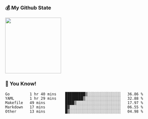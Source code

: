 ### :moneybag: My Github State

<img height="180em" src="https://github-readme-stats.vercel.app/api?username=G-Asura&show_icons=true&hide_border=true&count_private=true&include_all_commits=true" />

### :pill: You Know!
<!--START_SECTION:waka-->

```text
Go         1 hr 40 mins    █████████▒░░░░░░░░░░░░░░░   36.86 %
YAML       1 hr 29 mins    ████████▒░░░░░░░░░░░░░░░░   32.88 %
Makefile   49 mins         ████▒░░░░░░░░░░░░░░░░░░░░   17.97 %
Markdown   17 mins         █▓░░░░░░░░░░░░░░░░░░░░░░░   06.55 %
Other      13 mins         █▒░░░░░░░░░░░░░░░░░░░░░░░   04.98 %
```

<!--END_SECTION:waka-->

<!--
**G-Asura/G-Asura** is a ✨ _special_ ✨ repository because its `README.md` (this file) appears on your GitHub profile.

Here are some ideas to get you started:

- 🔭 I’m currently working on ...
- 🌱 I’m currently learning ...
- 👯 I’m looking to collaborate on ...
- 🤔 I’m looking for help with ...
- 💬 Ask me about ...
- 📫 How to reach me: ...
- 😄 Pronouns: ...
- ⚡ Fun fact: ...
-->
